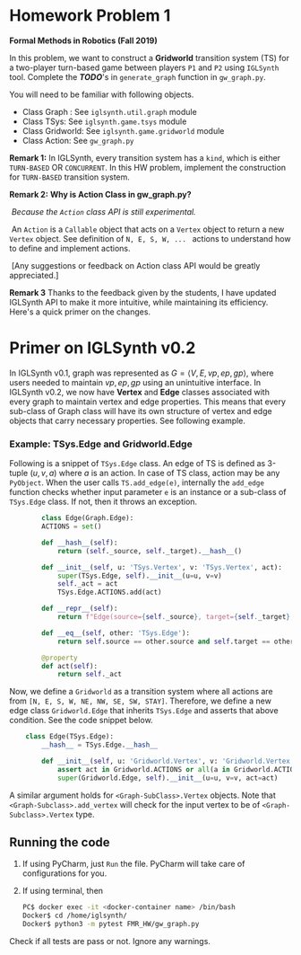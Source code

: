 # Homework Problem 1

**Formal Methods in Robotics (Fall 2019)**

In this problem, we want to construct a **Gridworld** transition system (TS) for a two-player turn-based game between players `P1` and `P2` using `IGLSynth` tool. Complete the ***TODO***'s in `generate_graph` function in `gw_graph.py`. 

You will need to be familiar with following objects.

* Class Graph : See `iglsynth.util.graph` module
* Class TSys: See `iglsynth.game.tsys` module
* Class Gridworld: See `iglsynth.game.gridworld` module
* Class Action: See `gw_graph.py` 



**Remark 1:** In IGLSynth, every transition system has a `kind`, which is either `TURN-BASED` OR `CONCURRENT`. In this HW problem, implement the construction for `TURN-BASED` transition system. 



**Remark 2:** **Why is Action Class in gw_graph.py?**

​	*Because the `Action` class API is still experimental.* 

​	An `Action` is a `Callable` object that acts on a `Vertex` object to return a new `Vertex` object. See definition of `N, E, S, W, ... ` actions to understand how to define and implement actions. 

​	[Any suggestions or feedback on Action class API would be greatly appreciated.]



**Remark 3** Thanks to the feedback given by the students, I have updated IGLSynth API to make it more intuitive, while maintaining its efficiency. Here's a quick primer on the changes. 





# Primer on IGLSynth v0.2 

In IGLSynth v0.1, graph was represented as $G = \langle V, E, vp, ep, gp \rangle$, where users needed to maintain $vp, ep, gp$ using an unintuitive interface. In IGLSynth v0.2, we now have **Vertex** and **Edge** classes associated with every graph to maintain vertex and edge properties. This means that every sub-class of Graph class will have its own structure of vertex and edge objects that carry necessary properties. See following example. 



### Example: TSys.Edge and Gridworld.Edge

Following is a snippet of `TSys.Edge` class. An edge of TS is defined as 3-tuple $(u, v, a)$ where $a$ is an action. In case of TS class, action may be any `PyObject`. When the user calls `TS.add_edge(e)`, internally the `add_edge` function checks whether input parameter `e` is an instance or a sub-class of `TSys.Edge` class. If not, then it throws an exception. 

```python
        class Edge(Graph.Edge):
        ACTIONS = set()

        def __hash__(self):
            return (self._source, self._target).__hash__()

        def __init__(self, u: 'TSys.Vertex', v: 'TSys.Vertex', act):
            super(TSys.Edge, self).__init__(u=u, v=v)
            self._act = act
            TSys.Edge.ACTIONS.add(act)

        def __repr__(self):
            return f"Edge(source={self._source}, target={self._target}, act={self._act})"

        def __eq__(self, other: 'TSys.Edge'):
            return self.source == other.source and self.target == other.target and self.act == other.act

        @property
        def act(self):
            return self._act
```



Now, we define a `Gridworld` as a transition system where all actions are from `[N, E, S, W, NE, NW, SE, SW, STAY]`. Therefore, we define a new edge class `Gridworld.Edge` that inherits `TSys.Edge` and asserts that above condition. See the code snippet below. 

```python
    class Edge(TSys.Edge):
        __hash__ = TSys.Edge.__hash__

        def __init__(self, u: 'Gridworld.Vertex', v: 'Gridworld.Vertex', act):
            assert act in Gridworld.ACTIONS or all(a in Gridworld.ACTIONS for a in act)
            super(Gridworld.Edge, self).__init__(u=u, v=v, act=act)
```



A similar argument holds for `<Graph-SubClass>.Vertex` objects. Note that `<Graph-Subclass>.add_vertex` will check for the input vertex to be of `<Graph-Subclass>.Vertex` type. 





## Running the code

1. If using PyCharm, just `Run` the file. PyCharm will take care of configurations for you. 

2. If using terminal, then

   ```bash
   PC$ docker exec -it <docker-container name> /bin/bash
   Docker$ cd /home/iglsynth/
   Docker$ python3 -m pytest FMR_HW/gw_graph.py
   ```



Check if all tests are pass or not. Ignore any warnings. 